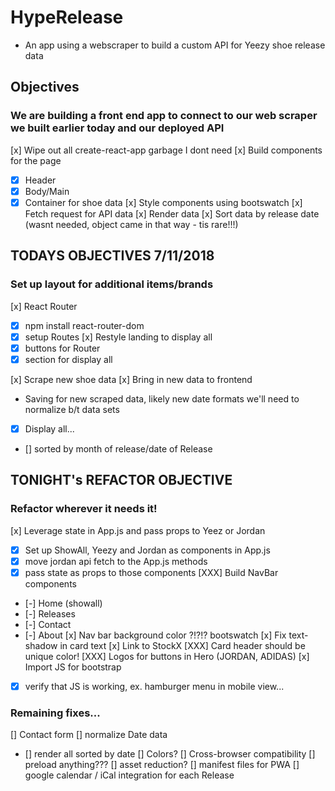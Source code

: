 # HypeRelease
- An app using a webscraper to build a custom API for Yeezy shoe release data

## Objectives

### We are building a front end app to connect to our web scraper we built earlier today and our deployed API

[x] Wipe out all create-react-app garbage I dont need
[x] Build components for the page
- [x] Header
- [x] Body/Main
- [x] Container for shoe data
[x] Style components using bootswatch
[x] Fetch request for API data
[x] Render data
[x] Sort data by release date (wasnt needed, object came in that way - tis rare!!!)

## TODAYS OBJECTIVES 7/11/2018

### Set up layout for additional items/brands
[x] React Router
  - [x] npm install react-router-dom
  - [x] setup Routes
[x] Restyle landing to display all
- [x] buttons for Router
- [x] section for display all

[x] Scrape new shoe data
[x] Bring in new data to frontend
* Saving for new scraped data, likely new date formats we'll need to normalize b/t data sets
- [x] Display all...
- [] sorted by month of release/date of Release

## TONIGHT's REFACTOR OBJECTIVE

### Refactor wherever it needs it!

[x] Leverage state in App.js and pass props to Yeez or Jordan
- [x] Set up ShowAll, Yeezy and Jordan as components in App.js
- [x] move jordan api fetch to the App.js methods
- [x] pass state as props to those components
[XXX] Build NavBar components
- [-] Home (showall)
- [-] Releases
- [-] Contact
- [-] About
[x] Nav bar background color ?!?!? bootswatch
[x] Fix text-shadow in card text
[x] Link to StockX
[XXX] Card header should be unique color!
[XXX] Logos for buttons in Hero (JORDAN, ADIDAS)
[x] Import JS for bootstrap
- [x] verify that JS is working, ex. hamburger menu in mobile view...


### Remaining fixes...
[] Contact form
[] normalize Date data
- [] render all sorted by date
[] Colors?
[] Cross-browser compatibility
[] preload anything???
[] asset reduction?
[] manifest files for PWA
[] google calendar / iCal integration for each Release
